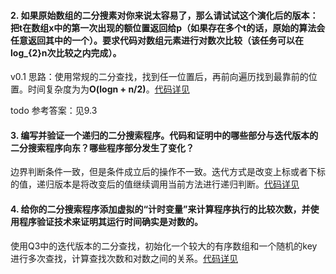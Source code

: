 #### 2. 如果原始数组的二分搜素对你来说太容易了，那么请试试这个演化后的版本：把t在数组x中的第一次出现的额位置返回给p（如果存在多个t的话，原始的算法会任意返回其中的一个）。要求代码对数组元素进行对数次比较（该任务可以在log_{2}n次比较之内完成）。

v0.1 思路：使用常规的二分查找，找到任一位置后，再前向遍历找到最靠前的位置。时间复杂度为为**O(logn + n/2)**。[代码详见](./src/question/Q2.java)

todo 参考答案：见9.3



#### 3. 编写并验证一个递归的二分搜索程序。代码和证明中的哪些部分与迭代版本的二分搜索程序向东？哪些程序部分发生了变化？

边界判断条件一致，但是条件成立后的操作不一致。迭代方式是改变上标或者下标的值，递归版本是将改变后的值继续调用当前方法进行递归判断。[代码详见](./src/question/Q3.java)



#### 4. 给你的二分搜索程序添加虚拟的“计时变量”来计算程序执行的比较次数，并使用程序验证技术来证明其运行时间确实是对数的。

使用Q3中的迭代版本的二分查找，初始化一个较大的有序数组和一个随机的key进行多次查找，计算查找次数和对数之间的关系。[代码详见](./src/question/Q4.java)

